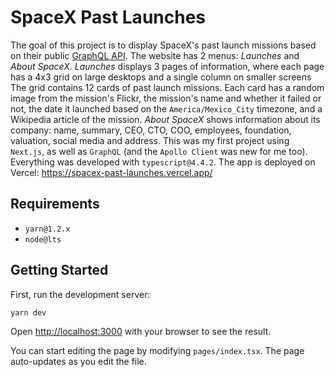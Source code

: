 # SpaceX Past Launches
The goal of this project is to display SpaceX's past launch missions based on their public [GraphQL API](https://github.com/SpaceXLand/api). The website has 2 menus: *Launches* and *About SpaceX*. *Launches* displays 3 pages of information, where each page has a 4x3 grid on large desktops and a single column on smaller screens The grid contains 12 cards of past launch missions. Each card has a random image from the mission's Flickr, the mission's name and whether it failed or not, the date it launched based on the `America/Mexico_City` timezone, and a Wikipedia article of the mission. *About SpaceX* shows information about its company: name, summary, CEO, CTO, COO, employees, foundation, valuation, social media and address. This was my first project using `Next.js`, as well as `GraphQL` (and the `Apollo Client` was new for me too). Everything was developed with `typescript@4.4.2`. The app is deployed on Vercel: https://spacex-past-launches.vercel.app/

## Requirements
- `yarn@1.2.x`
- `node@lts`

## Getting Started

First, run the development server:

```bash
yarn dev
```

Open [http://localhost:3000](http://localhost:3000) with your browser to see the result.

You can start editing the page by modifying `pages/index.tsx`. The page auto-updates as you edit the file.
